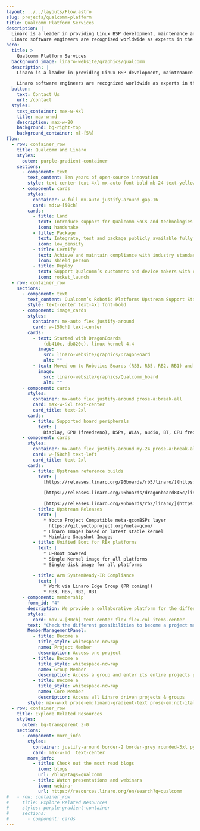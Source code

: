 ```yaml
---
layout: ../../layouts/Flow.astro
slug: projects/qualcomm-platform
title: Qualcomm Platform Services
description: |
  Linaro is a leader in providing Linux BSP development, maintenance and optimization for Qualcomm platforms such as Qualcomm Snapdragon. 
  Linaro software engineers are recognized worldwide as experts in the Linux kernel community, and the maintainers in the official Linux kernel for main key Qualcomm subsystems and drivers.
hero:
  title: >
    Qualcomm Platform Services
  background_image: linaro-website/graphics/qualcomm
  description: |
    Linaro is a leader in providing Linux BSP development, maintenance and optimization for Qualcomm platforms such as Qualcomm Snapdragon. 

    Linaro software engineers are recognized worldwide as experts in the Linux kernel community, and the maintainers in the official Linux kernel for main key Qualcomm subsystems and drivers.
  button:
    text: Contact Us
    url: /contact
  styles:
    text_container: max-w-4xl
    title: max-w-md
    description: max-w-80
    background: bg-right-top
    background_container: ml-[5%]
flow:
  - row: container_row
    title: Qualcomm and Linaro
    styles:
      outer: purple-gradient-container
    sections:
      - component: text
        text_content: Ten years of open-source innovation
        style: text-center text-4xl mx-auto font-bold mb-24 text-yellow-500
      - component: cards
        styles:
          container: w-full mx-auto justify-around gap-16
          card: md:w-[50ch]
        cards:
          - title: Land
            text: Introduce support for Qualcomm SoCs and technologies in open source (kernel,      toolchain, bootloader, QEMU, etc). Track open source projects, adapt and maintain
            icon: handshake
          - title: Package
            text: Integrate, test and package publicly available fully upstream Qualcomm Linux OS images (Yocto Project, Debian, etc)
            icon: low_density
          - title: Certify
            text: Achieve and maintain compliance with industry standards (YP Compatibility, Arm System Ready, etc)
            icon: shield_person
          - title: Deploy
            text: Support Qualcomm’s customers and device makers with customizations, compliance artifacts, OS production-grade releases, support and maintenance
            icon: rocket_launch
  - row: container_row
    sections:
      - component: text
        text_content: Qualcomm’s Robotic Platforms Upstream Support Status
        style: text-center text-4xl font-bold
      - component: image_cards
        styles:
          container: mx-auto flex justify-around
          card: w-[50ch] text-center
        cards:
          - text: Started with DragonBoards
              (db410c, db820c), linux kernel 4.4
            image:
              src: linaro-website/graphics/DragonBoard
              alt: ""
          - text: Moved on to Robotics Boards (RB3, RB5, RB2, RB1) and latest kernel 6.4
            image:
              src: linaro-website/graphics/Qualcomm_board
              alt: ""
      - component: cards
        styles:
          container: mx-auto flex justify-around prose-a:break-all
          card: max-w-5xl text-center
          card_title: text-2xl
        cards:
          - title: Supported board peripherals
            text: |
              Display, GPU (freedreno), DSPs, WLAN, audio, BT, CPU freq scaling, Hot Plug, Storage, PCIe, FastRPC, USB, Security Crypto, Thermal, Bus scaling, I2C/SPI/UART, Watchdog
      - component: cards
        styles:
          container: mx-auto flex justify-around my-24 prose-a:break-all border-2 border-grey rounded-3xl p-6 gap-16
          card: w-[50ch] text-left
          card_title: text-2xl
        cards:
          - title: Upstream reference builds
            text: |
              [https://releases.linaro.org/96boards/rb5/linaro/](https://releases.linaro.org/96boards/rb5/linaro/)

              [https://releases.linaro.org/96boards/dragonboard845c/linaro/](https://releases.linaro.org/96boards/dragonboard845c/linaro/)

              [https://releases.linaro.org/96boards/rb2/linaro/](https://releases.linaro.org/96boards/rb2/linaro/)
          - title: Upstream Releases
            text: |
              * Yocto Project Compatible meta-qcomBSPs layer
                https://git.yoctoproject.org/meta-qcom/
              * Linaro Images based on latest stable kernel
              * Mainline Snapshot Images
          - title: Unified Boot for RBx platforms
            text: |
              * U-Boot powered
              * Single Kernel image for all platforms
              * Single disk image for all platforms

          - title: Arm SystemReady-IR Compliance
            text: |
              * Work via Linaro Edge Group (PR coming!)
              * RB3, RB5, RB2, RB1
      - component: membership
        form_id: "4"
        description: We provide a collaborative platform for the different industry players within the Arm ecosystem to come together, discuss, agree upon, and implement solutions to shared problems. We offer various avenues for engaging in collaborative engineering.
        styles:
          card: max-w-[30ch] text-center flex flex-col items-center
        text: "Check the different possibilities to become a project member:"
        MemberManagementPanel:
          - title: Become a
            title_style: whitespace-nowrap
            name: Project Member
            description: Access one project
          - title: Become a
            title_style: whitespace-nowrap
            name: Group Member
            description: Access a group and enter its entire projects portfolio
          - title: Become a
            title_style: whitespace-nowrap
            name: Core Member
            description: Access all Linaro driven projects & groups
        style: max-w-xl prose-em:linaro-gradient-text prose-em:not-italic prose-headings:text-5xl prose-headings:my-3 prose-ul:text-xl prose-headings:leading-tight prose-p:text-3xl text-center
  - row: container_row
    title: Explore Related Resources
    styles:
      outer: bg-transparent z-0
    sections:
      - component: more_info
        styles:
          container: justify-around border-2 border-grey rounded-3xl py-10
          card: max-w-md  text-center
        more_info:
          - title: Check out the most read blogs
            icon: blogs
            url: /blog?tags=qualcomm
          - title: Watch presentations and webinars
            icon: webinar
            url: https://resources.linaro.org/en/search?q=qualcomm
#   - row: container_row
#     title: Explore Related Resources
#     styles: purple-gradient-container
#     sections:
#       - component: cards
---
```

